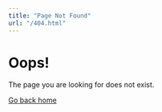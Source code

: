 ```yaml
---
title: "Page Not Found"
url: "/404.html"
---
```


# Oops!

The page you are looking for does not exist.

[Go back home](/)
